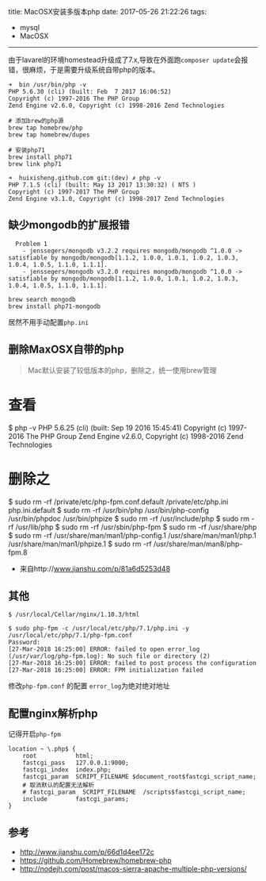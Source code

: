 title: MacOSX安装多版本php
date: 2017-05-26 21:22:26
tags:
- mysql
- MacOSX
---

由于lavarel的环境homestead升级成了7.x,导致在外面跑`composer update`会报错，很麻烦，于是需要升级系统自带php的版本。
```
➜  bin /usr/bin/php -v
PHP 5.6.30 (cli) (built: Feb  7 2017 16:06:52)
Copyright (c) 1997-2016 The PHP Group
Zend Engine v2.6.0, Copyright (c) 1998-2016 Zend Technologies
```
```
# 添加brew的php源
brew tap homebrew/php
brew tap homebrew/dupes
```

```
# 安装php71
brew install php71
brew link php71
```

```
➜  huixisheng.github.com git:(dev) ✗ php -v
PHP 7.1.5 (cli) (built: May 13 2017 13:30:32) ( NTS )
Copyright (c) 1997-2017 The PHP Group
Zend Engine v3.1.0, Copyright (c) 1998-2017 Zend Technologies
```

## 缺少mongodb的扩展报错 ##
```
  Problem 1
    - jenssegers/mongodb v3.2.2 requires mongodb/mongodb ^1.0.0 -> satisfiable by mongodb/mongodb[1.1.2, 1.0.0, 1.0.1, 1.0.2, 1.0.3, 1.0.4, 1.0.5, 1.1.0, 1.1.1].
    - jenssegers/mongodb v3.2.0 requires mongodb/mongodb ^1.0.0 -> satisfiable by mongodb/mongodb[1.1.2, 1.0.0, 1.0.1, 1.0.2, 1.0.3, 1.0.4, 1.0.5, 1.1.0, 1.1.1].
```

```
brew search mongodb
brew install php71-mongodb
```
居然不用手动配置`php.ini`

## 删除MaxOSX自带的php ##
>Mac默认安装了较低版本的php，删除之，统一使用brew管理
# 查看
$ php -v
PHP 5.6.25 (cli) (built: Sep 19 2016 15:45:41)
Copyright (c) 1997-2016 The PHP Group
Zend Engine v2.6.0, Copyright (c) 1998-2016 Zend Technologies
# 删除之
$ sudo rm -rf /private/etc/php-fpm.conf.default /private/etc/php.ini php.ini.default
$ sudo rm -rf /usr/bin/php /usr/bin/php-config /usr/bin/phpdoc /usr/bin/phpize
$ sudo rm -rf /usr/include/php
$ sudo rm -rf /usr/lib/php
$ sudo rm -rf /usr/sbin/php-fpm
$ sudo rm -rf /usr/share/php
$ sudo rm -rf /usr/share/man/man1/php-config.1 /usr/share/man/man1/php.1 /usr/share/man/man1/phpize.1
$ sudo rm -rf /usr/share/man/man8/php-fpm.8

- 来自http://www.jianshu.com/p/81a6d5253d48

## 其他

```
$ /usr/local/Cellar/nginx/1.10.3/html
```

```
$ sudo php-fpm -c /usr/local/etc/php/7.1/php.ini -y /usr/local/etc/php/7.1/php-fpm.conf
Password:
[27-Mar-2018 16:25:00] ERROR: failed to open error_log (/usr/var/log/php-fpm.log): No such file or directory (2)
[27-Mar-2018 16:25:00] ERROR: failed to post process the configuration
[27-Mar-2018 16:25:00] ERROR: FPM initialization failed
```

修改`php-fpm.conf` 的配置 `error_log`为绝对绝对地址

## 配置nginx解析php ##

记得开启`php-fpm`

```
location ~ \.php$ {
    root           html;
    fastcgi_pass   127.0.0.1:9000;
    fastcgi_index  index.php;
    fastcgi_param  SCRIPT_FILENAME $document_root$fastcgi_script_name;
    # 取消默认的配置无法解析
    # fastcgi_param  SCRIPT_FILENAME  /scripts$fastcgi_script_name;
    include        fastcgi_params;
}
```


## 参考 ##
- http://www.jianshu.com/p/66d1d4ee172c
- https://github.com/Homebrew/homebrew-php
- http://nodejh.com/post/macos-sierra-apache-multiple-php-versions/
